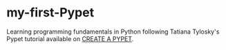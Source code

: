 # my-first-Pypet
Learning programming fundamentals in Python following Tatiana Tylosky's Pypet tutorial available on [CREATE A PYPET].

[CREATE A PYPET]: https://www.thinkful.com/learn/intro-to-python-tutorial/
